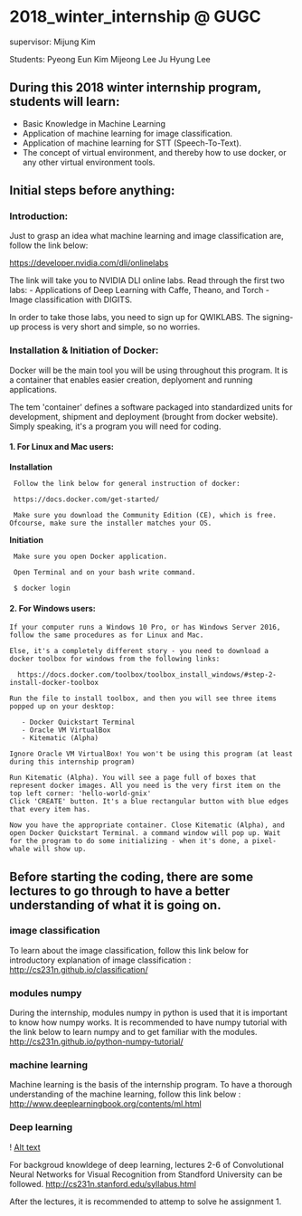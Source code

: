 # 2018_winter_internship @ GUGC
supervisor: Mijung Kim

Students: Pyeong Eun Kim
          Mijeong Lee
          Ju Hyung Lee

## During this 2018 winter internship program, students will learn:

  - Basic Knowledge in Machine Learning
  - Application of machine learning for image classification.
  - Application of machine learning for STT (Speech-To-Text).
  - The concept of virtual environment, and thereby how to use docker, or any other virtual environment tools.
 
  
  
## Initial steps before anything:

### Introduction:

  Just to grasp an idea what machine learning and image classification are, follow the link below:
  
  https://developer.nvidia.com/dli/onlinelabs
  
  The link will take you to NVIDIA DLI online labs. Read through the first two labs:
    - Applications of Deep Learning with Caffe, Theano, and Torch
    - Image classification with DIGITS.
  
  In order to take those labs, you need to sign up for QWIKLABS. The signing-up process is very short and simple, so no worries.


### Installation & Initiation of Docker:
  
  Docker will be the main tool you will be using throughout this program. It is a container that enables easier creation, deplyoment and running applications.
  
  The tem 'container' defines a software packaged into standardized units for development, shipment and deployment (brought from docker website). Simply speaking, it's a program you will need for coding.
  
####  1. For Linux and Mac users:
   
   **Installation**
    
     Follow the link below for general instruction of docker:
      
     https://docs.docker.com/get-started/
    
     Make sure you download the Community Edition (CE), which is free. Ofcourse, make sure the installer matches your OS.
    
   **Initiation**
   
     Make sure you open Docker application.
    
     Open Terminal and on your bash write command.
    
     $ docker login
    


####  2. For Windows users:
    
    If your computer runs a Windows 10 Pro, or has Windows Server 2016, follow the same procedures as for Linux and Mac.
    
    Else, it's a completely different story - you need to download a docker toolbox for windows from the following links:
    
      https://docs.docker.com/toolbox/toolbox_install_windows/#step-2-install-docker-toolbox
    
    Run the file to install toolbox, and then you will see three items popped up on your desktop: 
    
       - Docker Quickstart Terminal
       - Oracle VM VirtualBox
       - Kitematic (Alpha)
    
    Ignore Oracle VM VirtualBox! You won't be using this program (at least during this internship program)
    
    Run Kitematic (Alpha). You will see a page full of boxes that represent docker images. All you need is the very first item on the top left corner: 'hello-world-gnix'
    Click 'CREATE' button. It's a blue rectangular button with blue edges that every item has.
    
    Now you have the appropriate container. Close Kitematic (Alpha), and open Docker Quickstart Terminal. a command window will pop up. Wait for the program to do some initializing - when it's done, a pixel-whale will show up. 
    
    
    
## Before starting the coding, there are some lectures to go through to have a better understanding of what it is going on.

### image classification 
  
  To learn about the image classification, follow this link below for introductory explanation of image classification :
http://cs231n.github.io/classification/

### modules numpy
  
  During the internship, modules numpy in python is used that it is important to know how numpy works. It is recommended to have numpy tutorial with the link below to learn numpy and to get familiar with the modules.
http://cs231n.github.io/python-numpy-tutorial/

### machine learning
  
  Machine learning is the basis of the internship program. To have a thorough understanding of the machine learning, follow this link below :
http://www.deeplearningbook.org/contents/ml.html

### Deep learning

! [Alt text](\Users\user\Documents\workspace\intern\course_layout.png)

  For backgroud knowldege of deep learning, lectures 2-6 of Convolutional Neural Networks for Visual Recognition from Standford University can be followed. 
  http://cs231n.stanford.edu/syllabus.html
  
  After the lectures, it is recommended to attemp to solve he assignment 1.
  
  
    
      
      
